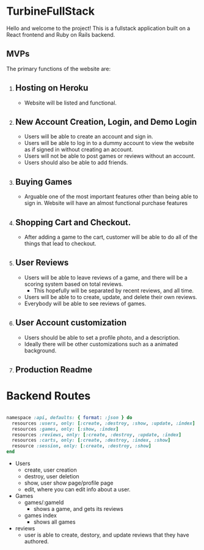 # TurbineFullStack

Hello and welcome to the project! This is a fullstack application built on a React frontend and Ruby on Rails backend. 

## MVPs 

The primary functions of the website are:

1. ## Hosting on Heroku
	- Website will be listed and functional.
2. ## New Account Creation, Login, and Demo Login
	- Users will be able to create an account and sign in. 
	- Users will be able to log in to a dummy account to view the website as if signed in without creating an account. 
	- Users will not be able to post games or reviews without an account. 
	- Users should also be able to add friends.
3. ## Buying Games
	- Arguable one of the most important features other than being able to sign in. Website will have an almost functional purchase features
4. ## Shopping Cart and Checkout.
	- After adding a game to the cart, customer will be able to do all of the things that lead to checkout. 
5. ## User Reviews 
	- Users will be able to leave reviews of a game, and there will be a scoring system based on total reviews. 
		- This hopefully will be separated by recent reviews, and all time. 
	- Users will be able to to create, update, and delete their own reviews.
	- Everybody will be able to see reviews of games. 
1. ## User Account customization 
	- Users should be able to set a profile photo, and a description. 
	- Ideally there will be other customizations such as a animated background. 
2. ## Production Readme

# Backend Routes

```ruby

namespace :api, defaults: { format: :json } do
  resources :users, only: [:create, :destroy, :show, :update, :index]
  resources :games, only: [:show, :index]
  resources :reviews, only: [:create, :destroy, :update, :index]
  resources :carts, only: [:create, :destroy, :index, :show]
  resource :session, only: [:create, :destroy, :show]
end

```

- Users
	- create, user creation
	- destroy, user deletion
	- show, user show page/profile page
	- edit, where you can edit info about a user. 
- Games
	- games/:gameId
		- shows a game, and gets its reviews
	- games index
		- shows all games
- reviews
	- user is able to create, destory, and update reviews that they have authored.

